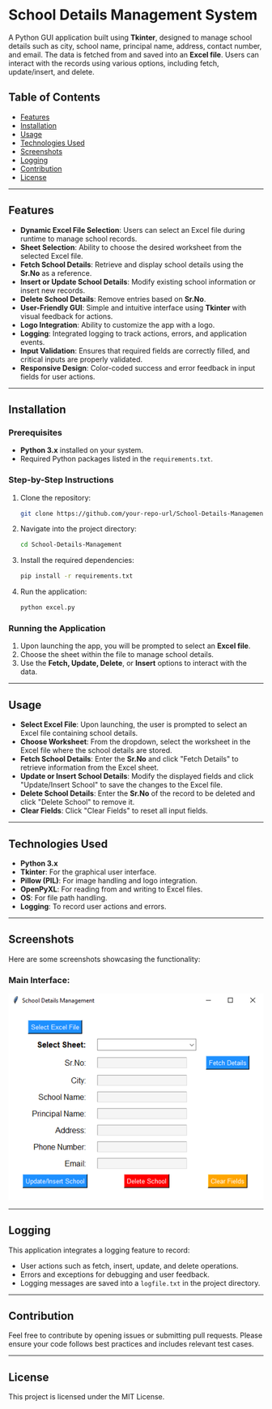 # School Details Management System

A Python GUI application built using **Tkinter**, designed to manage school details such as city, school name, principal name, address, contact number, and email. The data is fetched from and saved into an **Excel file**. Users can interact with the records using various options, including fetch, update/insert, and delete.

## Table of Contents

- [Features](#features)
- [Installation](#installation)
- [Usage](#usage)
- [Technologies Used](#technologies-used)
- [Screenshots](#screenshots)
- [Logging](#logging)
- [Contribution](#contribution)
- [License](#license)

---

## Features

- **Dynamic Excel File Selection**: Users can select an Excel file during runtime to manage school records.
- **Sheet Selection**: Ability to choose the desired worksheet from the selected Excel file.
- **Fetch School Details**: Retrieve and display school details using the **Sr.No** as a reference.
- **Insert or Update School Details**: Modify existing school information or insert new records.
- **Delete School Details**: Remove entries based on **Sr.No**.
- **User-Friendly GUI**: Simple and intuitive interface using **Tkinter** with visual feedback for actions.
- **Logo Integration**: Ability to customize the app with a logo.
- **Logging**: Integrated logging to track actions, errors, and application events.
- **Input Validation**: Ensures that required fields are correctly filled, and critical inputs are properly validated.
- **Responsive Design**: Color-coded success and error feedback in input fields for user actions.

---

## Installation

### Prerequisites

- **Python 3.x** installed on your system.
- Required Python packages listed in the `requirements.txt`.

### Step-by-Step Instructions

1. Clone the repository:
    ```bash
    git clone https://github.com/your-repo-url/School-Details-Management.git
    ```
2. Navigate into the project directory:
    ```bash
    cd School-Details-Management
    ```
3. Install the required dependencies:
    ```bash
    pip install -r requirements.txt
    ```
4. Run the application:
    ```bash
    python excel.py
    ```

### Running the Application

1. Upon launching the app, you will be prompted to select an **Excel file**.
2. Choose the sheet within the file to manage school details.
3. Use the **Fetch, Update, Delete**, or **Insert** options to interact with the data.

---

## Usage

- **Select Excel File**: Upon launching, the user is prompted to select an Excel file containing school details.
- **Choose Worksheet**: From the dropdown, select the worksheet in the Excel file where the school details are stored.
- **Fetch School Details**: Enter the **Sr.No** and click "Fetch Details" to retrieve information from the Excel sheet.
- **Update or Insert School Details**: Modify the displayed fields and click "Update/Insert School" to save the changes to the Excel file.
- **Delete School Details**: Enter the **Sr.No** of the record to be deleted and click "Delete School" to remove it.
- **Clear Fields**: Click "Clear Fields" to reset all input fields.

---

## Technologies Used

- **Python 3.x**
- **Tkinter**: For the graphical user interface.
- **Pillow (PIL)**: For image handling and logo integration.
- **OpenPyXL**: For reading from and writing to Excel files.
- **OS**: For file path handling.
- **Logging**: To record user actions and errors.

---

## Screenshots

Here are some screenshots showcasing the functionality:

### Main Interface:

![Main Interface](./Main_Page.png)


---

## Logging

This application integrates a logging feature to record:
- User actions such as fetch, insert, update, and delete operations.
- Errors and exceptions for debugging and user feedback.
- Logging messages are saved into a `logfile.txt` in the project directory.

---

## Contribution

Feel free to contribute by opening issues or submitting pull requests. Please ensure your code follows best practices and includes relevant test cases.

---

## License

This project is licensed under the MIT License.
